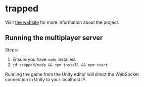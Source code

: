 # trapped

Visit [the website](https://lizzy.wiki/trapped/) for more information about the project.

## Running the multiplayer server

Steps:

1. Ensure you have `node` installed.
2. `cd trapped/node && npm install && npm start`

Running the game from the Unity editor will direct the WebSocket connection in Unity to your localhost IP.


